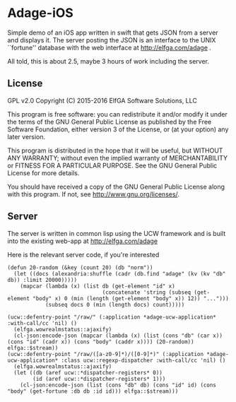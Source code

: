 # Adage-iOS
Simple demo of an iOS app written in swift that gets JSON from a server and displays it.
The server posting the JSON is an interface to the UNIX ``fortune'' database with the web interface at http://elfga.com/adage .

All told, this is about 2.5, maybe 3 hours of work including the server.

## License
GPL v2.0
Copyright (C) 2015-2016 ElfGA Software Solutions, LLC

This program is free software: you can redistribute it and/or modify it under the terms of the GNU General Public License as published by the Free Software Foundation, either version 3 of the License, or (at your option) any later version.

This program is distributed in the hope that it will be useful, but WITHOUT ANY WARRANTY; without even the implied warranty of MERCHANTABILITY or FITNESS FOR A PARTICULAR PURPOSE.  See the GNU General Public License for more details.

You should have received a copy of the GNU General Public License along with this program.  If not, see <http://www.gnu.org/licenses/>.

## Server
The server is written in common lisp using the UCW framework and is built into the existing web-app at http://elfga.com/adage

Here is the relevant server code, if you're interested

    (defun 20-random (&key (count 20) (db "norm"))
      (let ((docs (alexandria:shuffle (cadr (db.find "adage" (kv (kv "db" db)) :limit 20000)))))
        (mapcar (lambda (x) (list db (get-element "id" x)
                                  (concatenate 'string (subseq (get-element "body" x) 0 (min (length (get-element "body" x)) 12)) "...")))
                (subseq docs 0 (min (length docs) count)))))

    (ucw::defentry-point "/raw/" (:application *adage-ucw-application* :with-call/cc 'nil) ()
      (elfga.wowrealmstatus::ajaxify)
      (cl-json:encode-json (mapcar (lambda (x) (list (cons "db" (car x)) (cons "id" (cadr x)) (cons "body" (caddr x)))) (20-random)) elfga::$stream))
    (ucw::defentry-point "/raw/([a-z0-9]*)/([0-9]*)" (:application *adage-ucw-application* :class ucw::regexp-dispatcher :with-call/cc 'nil) ()
      (elfga.wowrealmstatus::ajaxify)
      (let ((db (aref ucw::*dispatcher-registers* 0))
            (id (aref ucw::*dispatcher-registers* 1)))
        (cl-json:encode-json (list (cons "db" db) (cons "id" id) (cons "body" (get-fortune :db db :id id))) elfga::$stream)))

